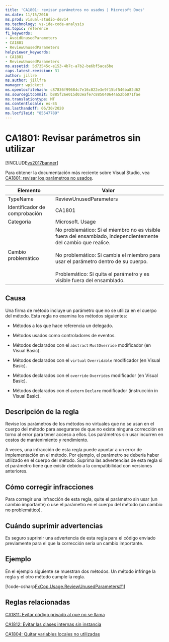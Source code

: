 ```yaml
---
title: 'CA1801: revisar parámetros no usados | Microsoft Docs'
ms.date: 11/15/2016
ms.prod: visual-studio-dev14
ms.technology: vs-ide-code-analysis
ms.topic: reference
f1_keywords:
- AvoidUnusedParameters
- CA1801
- ReviewUnusedParameters
helpviewer_keywords:
- CA1801
- ReviewUnusedParameters
ms.assetid: 5d73545c-e153-4b7c-a7b2-be6bf5aca5be
caps.latest.revision: 31
author: jillre
ms.author: jillfra
manager: wpickett
ms.openlocfilehash: c87836f99684c7e16c022e3e9f15bf546ba82d62
ms.sourcegitcommit: b885f26e015d03eafe7c885040644a52bb071fae
ms.translationtype: MT
ms.contentlocale: es-ES
ms.lasthandoff: 06/30/2020
ms.locfileid: "85547789"
---
```

# <a name="ca1801-review-unused-parameters"></a>CA1801: Revisar parámetros sin utilizar
[!INCLUDE[vs2017banner](../includes/vs2017banner.md)]

Para obtener la documentación más reciente sobre Visual Studio, vea [CA1801: revisar los parámetros no usados](/visualstudio/code-quality/ca1801-review-unused-parameters).

|Elemento|Valor|
|-|-|
|TypeName|ReviewUnusedParameters|
|Identificador de comprobación|CA1801|
|Categoría|Microsoft. Usage|
|Cambio problemático|No problemático: Si el miembro no es visible fuera del ensamblado, independientemente del cambio que realice.<br /><br /> No problemático: Si cambia el miembro para usar el parámetro dentro de su cuerpo.<br /><br /> Problemático: Si quita el parámetro y es visible fuera del ensamblado.|

## <a name="cause"></a>Causa
 Una firma de método incluye un parámetro que no se utiliza en el cuerpo del método. Esta regla no examina los métodos siguientes:

- Métodos a los que hace referencia un delegado.

- Métodos usados como controladores de eventos.

- Métodos declarados con el `abstract` `MustOverride` modificador (en Visual Basic).

- Métodos declarados con el `virtual` `Overridable` modificador (en Visual Basic).

- Métodos declarados con el `override` `Overrides` modificador (en Visual Basic).

- Métodos declarados con el `extern` `Declare` modificador (instrucción in Visual Basic).

## <a name="rule-description"></a>Descripción de la regla
 Revise los parámetros de los métodos no virtuales que no se usan en el cuerpo del método para asegurarse de que no existe ninguna corrección en torno al error para tener acceso a ellos. Los parámetros sin usar incurren en costos de mantenimiento y rendimiento.

 A veces, una infracción de esta regla puede apuntar a un error de implementación en el método. Por ejemplo, el parámetro se debería haber utilizado en el cuerpo del método. Suprima las advertencias de esta regla si el parámetro tiene que existir debido a la compatibilidad con versiones anteriores.

## <a name="how-to-fix-violations"></a>Cómo corregir infracciones
 Para corregir una infracción de esta regla, quite el parámetro sin usar (un cambio importante) o use el parámetro en el cuerpo del método (un cambio no problemático).

## <a name="when-to-suppress-warnings"></a>Cuándo suprimir advertencias
 Es seguro suprimir una advertencia de esta regla para el código enviado previamente para el que la corrección sería un cambio importante.

## <a name="example"></a>Ejemplo
 En el ejemplo siguiente se muestran dos métodos. Un método infringe la regla y el otro método cumple la regla.

 [!code-csharp[FxCop.Usage.ReviewUnusedParameters#1](../snippets/csharp/VS_Snippets_CodeAnalysis/FxCop.Usage.ReviewUnusedParameters/cs/FxCop.Usage.ReviewUnusedPerameters.cs#1)]

## <a name="related-rules"></a>Reglas relacionadas
 [CA1811: Evitar código privado al que no se llama](../code-quality/ca1811-avoid-uncalled-private-code.md)

 [CA1812: Evitar las clases internas sin instancia](../code-quality/ca1812-avoid-uninstantiated-internal-classes.md)

 [CA1804: Quitar variables locales no utilizadas](../code-quality/ca1804-remove-unused-locals.md)
